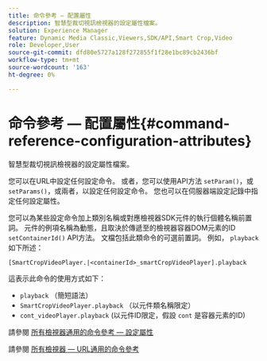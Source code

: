 ```yaml
---
title: 命令參考 — 配置屬性
description: 智慧型裁切視訊檢視器的設定屬性檔案。
solution: Experience Manager
feature: Dynamic Media Classic,Viewers,SDK/API,Smart Crop,Video
role: Developer,User
source-git-commit: dfd80e5727a128f272855f1f28e1bc89cb2436bf
workflow-type: tm+mt
source-wordcount: '163'
ht-degree: 0%

---
```


# 命令參考 — 配置屬性{#command-reference-configuration-attributes}

智慧型裁切視訊檢視器的設定屬性檔案。

您可以在URL中設定任何設定命令。 或者，您可以使用API方法 `setParam()`，或 `setParams()`，或兩者，以設定任何設定命令。 您也可以在伺服器端設定記錄中指定任何設定屬性。

您可以為某些設定命令加上類別名稱或對應檢視器SDK元件的執行個體名稱前置詞。 元件的例項名稱為動態，且取決於傳遞至的檢視器容器DOM元素的ID `setContainerId()` API方法。 文檔包括此類命令的可選前置詞。 例如， `playback` 如下所述：

```
[SmartCropVideoPlayer.|<containerId>_smartCropVideoPlayer].playback
```

這表示此命令的使用方式如下：

* `playback` （簡短語法）
* `SmartCropVideoPlayer.playback` （以元件類名稱限定）
* `cont_videoPlayer.playback` (以元件ID限定，假設 `cont` 是容器元素的ID)

請參閱 [所有檢視器通用的命令參考 — 設定屬性](../../../r-html5-viewer-20-cmdref-configattrib/r-html5-viewer-20-cmdref-configattrib.md#concept-850e0f2c49b949deb7cfbfd330d329bd)

請參閱 [所有檢視器 — URL通用的命令參考](../../../c-html5-viewer-20-cmdref-url/c-html5-viewer-20-cmdref-url.md#concept-9b337f349b7b406b8c33c7ee96b3e226)
